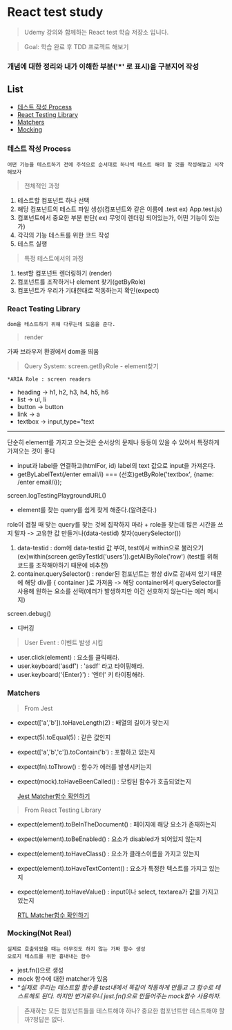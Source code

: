 # React test study

> Udemy 강의와 함께하는 React test 학습 저장소 입니다.

> Goal: 학습 완료 후 TDD 프로젝트 해보기

### 개념에 대한 정리와 내가 이해한 부분('\*' 로 표시)을 구분지어 작성

## List

- [테스트 작성 Process](#테스트-작성-process)
- [React Testing Library](#react-testing-library)
- [Matchers](#matchers)
- [Mocking](#mocking)

### 테스트 작성 Process

    어떤 기능을 테스트하기 전에 주석으로 순서대로 하나씩 테스트 해야 할 것을 작성해놓고 시작해보자

> 전체적인 과정

1. 테스트할 컴포넌트 하나 선택
2. 해당 컴포넌트의 테스트 파일 생성(컴포넌트와 같은 이름에 .test ex) App.test.js)
3. 컴포넌트에서 중요한 부분 판단( ex) 무엇이 렌더링 되어있는가, 어떤 기능이 있는가)
4. 각각의 기능 테스트를 위한 코드 작성
5. 테스트 실행

> 특정 테스트에서의 과정

1. test할 컴포넌트 렌더링하기 (render)
2. 컴포넌트를 조작하거나 element 찾기(getByRole)
3. 컴포넌트가 우리가 기대한대로 작동하는지 확인(expect)

### React Testing Library

    dom을 테스트하기 위해 다루는데 도움을 준다.

> render

가짜 브라우저 환경에서 dom을 띄움

> Query System: screen.getByRole - element찾기

    *ARIA Role : screen readers

- heading -> h1, h2, h3, h4, h5, h6
- list -> ul, li
- button -> button
- link -> a
- textbox -> input,type="text

---

단순히 element를 가지고 오는것은 순서상의 문제나 등등이 있을 수 있어서 특정하게 가져오는 것이 좋다

- input과 label을 연결하고(htmlFor, id) label의 text 값으로 input을 가져온다.
- getByLabelText(/enter email/i) === (선호)getByRole('textbox', {name: /enter email/i});

screen.logTestingPlaygroundURL()

- element를 찾는 query를 쉽게 찾게 해준다.(알려준다.)

role이 겹칠 때 맞는 query를 찾는 것에 집착하지 마라 + role을 찾는데 많은 시간을 쓰지 말자 -> 고유한 값 만들거나(data-testid) 찾자(querySelector())

1. data-testid : dom에 data-testid 값 부여, test에서 within으로 불러오기(ex)within(screen.getByTestId('users')).getAllByRole('row')
   (test를 위해 코드를 조작해야하기 때문에 비추천)
2. container.querySelector() : render된 컴포넌트는 항상 div로 감싸져 있기 때문에 해당 div를 { container }로 가져옴 -> 해당 container에서 querySelector를 사용해 원하는 요소를 선택(에러가 발생하지만 이건 선호하지 않는다는 에러 메시지)

screen.debug()

- 디버깅

> User Event : 이벤트 발생 시킴

- user.click(element) : 요소를 클릭해라.
- user.keyboard('asdf') : 'asdf' 라고 타이핑해라.
- user.keyboard('{Enter}') : '엔터' 키 타이핑해라.

### Matchers

> From Jest

- expect(['a','b']).toHaveLength(2) : 배열의 길이가 맞는지
- expect(5).toEqual(5) : 같은 값인지
- expect(['a','b','c']).toContain('b') : 포함하고 있는지
- expect(fn).toThrow() : 함수가 에러를 발생시키는지
- expect(mock).toHaveBeenCalled() : 모킹된 함수가 호출되었는지

  [Jest Matcher함수 확인하기](https://jestjs.io/docs/expect)

> From React Testing Library

- expect(element).toBeInTheDocument() : 페이지에 해당 요소가 존재하는지
- expect(element).toBeEnabled() : 요소가 disabled가 되어있지 않는지
- expect(element).toHaveClass() : 요소가 클래스이름을 가지고 있는지
- expect(element).toHaveTextContent() : 요소가 특정한 텍스트를 가지고 있는지
- expect(element).toHaveValue() : input이나 select, textarea가 값을 가지고 있는지

  [RTL Matcher함수 확인하기](https://github.com/testing-library/jest-dom#custom-matchers)

### Mocking(Not Real)

    실제로 호출되었을 때는 아무것도 하지 않는 가짜 함수 생성
    오로지 테스트를 위한 흉내내는 함수

- jest.fn()으로 생성
- mock 함수에 대한 matcher가 있음
- \*_실제로 우리는 테스트할 함수를 test내에서 똑같이 작동하게 만들고 그 함수로 테스트해도 된다. 하지만 번거로우니 jest.fn()으로 만들어주는 mock함수 사용하자._

> 존재하는 모든 컴포넌트들을 테스트해야 하나? 중요한 컴포넌트만 테스트해야 할까?정답은 없다.
